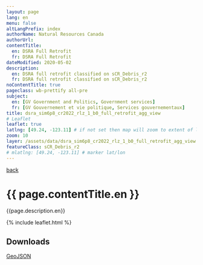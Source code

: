 ```yaml
---
layout: page
lang: en
menu: false
altLangPrefix: index
authorName: Natural Resources Canada
authorUrl:
contentTitle:
  en: DSRA Full Retrofit
  fr: DSRA Full Retrofit
dateModified: 2020-05-02
description:
  en: DSRA full retrofit classified on sCR_Debris_r2
  fr: DSRA full retrofit classified on sCR_Debris_r2
noContentTitle: true
pageclass: wb-prettify all-pre
subject:
  en: [GV Government and Politics, Government services]
  fr: [GV Gouvernement et vie politique, Services gouvernementaux]
title: dsra_sim6p8_cr2022_rlz_1_b0_full_retrofit_agg_view
# Leaflet
leaflet: true
latlng: [49.24, -123.11] # if not set then map will zoom to extent of layer
zoom: 10
layer: /assets/data/dsra_sim6p8_cr2022_rlz_1_b0_full_retrofit_agg_view.geojson
featureClass: sCR_Debris_r2
# mlatlng: [49.24, -123.11] # marker lat/lon
---
```

[back](../)
# {{ page.contentTitle.en }}

{{page.description.en}}

{% include leaflet.html %}

## Downloads

[GeoJSON]({{site.baseurl}}{{page.layer}})

